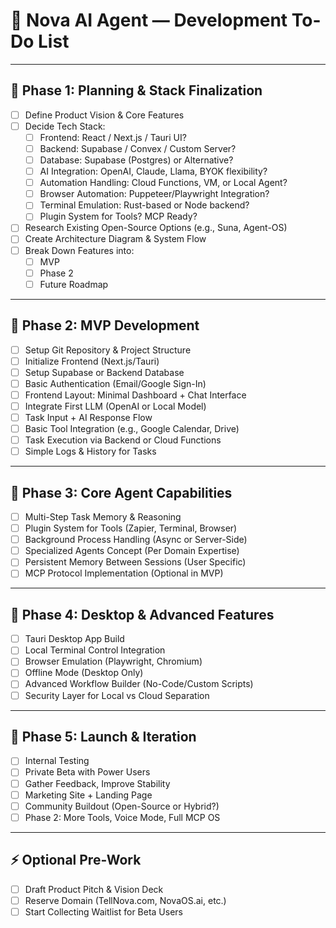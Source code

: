 # 🚀 Nova AI Agent — Development To-Do List

---

## 📌 Phase 1: Planning & Stack Finalization
- [ ] Define Product Vision & Core Features
- [ ] Decide Tech Stack:
  - [ ] Frontend: React / Next.js / Tauri UI?
  - [ ] Backend: Supabase / Convex / Custom Server?
  - [ ] Database: Supabase (Postgres) or Alternative?
  - [ ] AI Integration: OpenAI, Claude, Llama, BYOK flexibility?
  - [ ] Automation Handling: Cloud Functions, VM, or Local Agent?
  - [ ] Browser Automation: Puppeteer/Playwright Integration?
  - [ ] Terminal Emulation: Rust-based or Node backend?
  - [ ] Plugin System for Tools? MCP Ready?
- [ ] Research Existing Open-Source Options (e.g., Suna, Agent-OS)
- [ ] Create Architecture Diagram & System Flow
- [ ] Break Down Features into:
  - [ ] MVP
  - [ ] Phase 2
  - [ ] Future Roadmap

---

## 📌 Phase 2: MVP Development
- [ ] Setup Git Repository & Project Structure
- [ ] Initialize Frontend (Next.js/Tauri)
- [ ] Setup Supabase or Backend Database
- [ ] Basic Authentication (Email/Google Sign-In)
- [ ] Frontend Layout: Minimal Dashboard + Chat Interface
- [ ] Integrate First LLM (OpenAI or Local Model)
- [ ] Task Input + AI Response Flow
- [ ] Basic Tool Integration (e.g., Google Calendar, Drive)
- [ ] Task Execution via Backend or Cloud Functions
- [ ] Simple Logs & History for Tasks

---

## 📌 Phase 3: Core Agent Capabilities
- [ ] Multi-Step Task Memory & Reasoning
- [ ] Plugin System for Tools (Zapier, Terminal, Browser)
- [ ] Background Process Handling (Async or Server-Side)
- [ ] Specialized Agents Concept (Per Domain Expertise)
- [ ] Persistent Memory Between Sessions (User Specific)
- [ ] MCP Protocol Implementation (Optional in MVP)

---

## 📌 Phase 4: Desktop & Advanced Features
- [ ] Tauri Desktop App Build
- [ ] Local Terminal Control Integration
- [ ] Browser Emulation (Playwright, Chromium)
- [ ] Offline Mode (Desktop Only)
- [ ] Advanced Workflow Builder (No-Code/Custom Scripts)
- [ ] Security Layer for Local vs Cloud Separation

---

## 📌 Phase 5: Launch & Iteration
- [ ] Internal Testing
- [ ] Private Beta with Power Users
- [ ] Gather Feedback, Improve Stability
- [ ] Marketing Site + Landing Page
- [ ] Community Buildout (Open-Source or Hybrid?)
- [ ] Phase 2: More Tools, Voice Mode, Full MCP OS

---

## ⚡ Optional Pre-Work
- [ ] Draft Product Pitch & Vision Deck
- [ ] Reserve Domain (TellNova.com, NovaOS.ai, etc.)
- [ ] Start Collecting Waitlist for Beta Users
